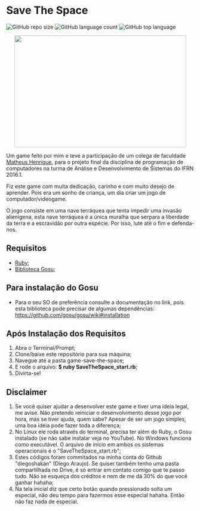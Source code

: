 # Save The Space
![GitHub repo size](https://img.shields.io/github/repo-size/diegoshakan/game-save-the-space?style=plastic)
![GitHub language count](https://img.shields.io/github/languages/count/diegoshakan/game-save-the-space?style=plastic)
![GitHub top language](https://img.shields.io/github/languages/top/diegoshakan/game-save-the-space?style=plastic)

<p align="center">
  <img width="460" height="300" src="/media/Game-Save-The-Space.gif">
</p>

Um game feito por mim e teve a participação de um colega de faculdade [Matheus Henrique](https://github.com/matheushenrique27), para o projeto final da disciplina de programação de computadores na turma de Análise e Desenvolvimento de Sistemas do IFRN 2016.1.

Fiz este game com muita dedicação, carinho e com muito desejo de aprender. Pois era um sonho de criança, um dia criar um jogo de computador/videogame.

O jogo consiste em uma nave terráquea que tenta impedir uma invasão alienígena, esta nave terráquea é a única muralha que serpara a liberdade da terra e a escravidão por outra espécie. Por isso, lute até o fim e defenda-nos.

## Requisitos
- [Ruby](https://www.ruby-lang.org/pt/);
- [Biblioteca Gosu](https://www.libgosu.org/);

## Para instalação do Gosu
- Para o seu SO de preferência consulte a documentação no link, pois esta biblioteca pode precisar de algumas dependências:
https://github.com/gosu/gosu/wiki#installation

## Após Instalação dos Requisitos
1. Abra o Terminal/Prompt;
1. Clone/baixe este repositório para sua máquina;
1. Navegue até a pasta game-save-the-space;
1. E rode o arquivo: **$ ruby SaveTheSpace_start.rb**;
1. Divirta-se!

## Disclaimer
1. Se você quiser ajudar a desenvolver este game e tiver uma ideia legal, me avise. Não pretendo reiniciar o desenvolvimento desse jogo por hora, mas se tiver ajuda, quem sabe? Apesar de ser um jogo simples, uma boa ideia pode fazer toda a diferença;
1. No Linux ele roda através do terminal, precisa ter além do Ruby, o Gosu instalado (se não sabe instalar veja no YouTube). No Windows funciona como executável. O arquivo de ínicio em ambos os sistemas operacionais é o "SaveTheSpace_start.rb";
1. Estes códigos foram commitados na minha conta do Github "diegoshakan" (Diego Araujo). Se quiser também tenho uma pasta compartilhada no Drive, é só entrar em contato comigo que te passo tudo. Não se esqueça dos créditos e nem de me dá 30% do que você ganhar hahaha;
1. Na tela inicial diz que certo botão quando pressionado solta um especial, não deu tempo para fazermos esse especial hahaha. Então não faz nada de especial.
